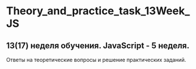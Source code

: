 # Theory_and_practice_task_13Week_JS

## 13(17) неделя обучения. JavaScript - 5 неделя.

Ответы на теоретические вопросы и решение практических заданий.
